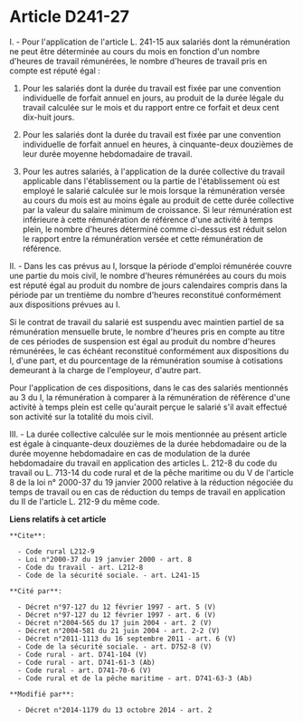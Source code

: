 # Article D241-27

I. - Pour l'application de l'article L. 241-15 aux salariés dont la rémunération ne peut être déterminée au cours du mois en
fonction d'un nombre d'heures de travail rémunérées, le nombre d'heures de travail pris en compte est réputé égal :

1. Pour les salariés dont la durée du travail est fixée par une convention individuelle de forfait annuel en jours, au
produit de la durée légale du travail calculée sur le mois et du rapport entre ce forfait et deux cent dix-huit jours.

2. Pour les salariés dont la durée du travail est fixée par une convention individuelle de forfait annuel en heures, à
cinquante-deux douzièmes de leur durée moyenne hebdomadaire de travail.

3. Pour les autres salariés, à l'application de la durée collective du travail applicable dans l'établissement ou la partie
de l'établissement où est employé le salarié calculée sur le mois lorsque la rémunération versée au cours du mois est au
moins égale au produit de cette durée collective par la valeur du salaire minimum de croissance. Si leur rémunération est
inférieure à cette rémunération de référence d'une activité à temps plein, le nombre d'heures déterminé comme ci-dessus est
réduit selon le rapport entre la rémunération versée et cette rémunération de référence.

II. - Dans les cas prévus au I, lorsque la période d'emploi rémunérée couvre une partie du mois civil, le nombre d'heures
rémunérées au cours du mois est réputé égal au produit du nombre de jours calendaires compris dans la période par un
trentième du nombre d'heures reconstitué conformément aux dispositions prévues au I.

Si le contrat de travail du salarié est suspendu avec maintien partiel de sa rémunération mensuelle brute, le nombre d'heures
pris en compte au titre de ces périodes de suspension est égal au produit du nombre d'heures rémunérées, le cas échéant
reconstitué conformément aux dispositions du I, d'une part, et du pourcentage de la rémunération soumise à cotisations
demeurant à la charge de l'employeur, d'autre part.

Pour l'application de ces dispositions, dans le cas des salariés mentionnés au 3 du I, la rémunération à comparer à la
rémunération de référence d'une activité à temps plein est celle qu'aurait perçue le salarié s'il avait effectué son activité
sur la totalité du mois civil.

III. - La durée collective calculée sur le mois mentionnée au présent article est égale à cinquante-deux douzièmes de la
durée hebdomadaire ou de la durée moyenne hebdomadaire en cas de modulation de la durée hebdomadaire du travail en
application des articles L. 212-8 du code du travail ou L. 713-14 du code rural et de la pêche maritime ou du V de l'article
8 de la loi n° 2000-37 du 19 janvier 2000 relative à la réduction négociée du temps de travail ou en cas de réduction du
temps de travail en application du II de l'article L. 212-9 du même code.

**Liens relatifs à cet article**

	**Cite**:

	  - Code rural L212-9
	  - Loi n°2000-37 du 19 janvier 2000 - art. 8
	  - Code du travail - art. L212-8
	  - Code de la sécurité sociale. - art. L241-15

	**Cité par**:

	  - Décret n°97-127 du 12 février 1997 - art. 5 (V)
	  - Décret n°97-127 du 12 février 1997 - art. 6 (V)
	  - Décret n°2004-565 du 17 juin 2004 - art. 2 (V)
	  - Décret n°2004-581 du 21 juin 2004 - art. 2-2 (V)
	  - Décret n°2011-1113 du 16 septembre 2011 - art. 6 (V)
	  - Code de la sécurité sociale. - art. D752-8 (V)
	  - Code rural - art. D741-104 (V)
	  - Code rural - art. D741-61-3 (Ab)
	  - Code rural - art. D741-70-6 (V)
	  - Code rural et de la pêche maritime - art. D741-63-3 (Ab)

	**Modifié par**:

	  - Décret n°2014-1179 du 13 octobre 2014 - art. 2
